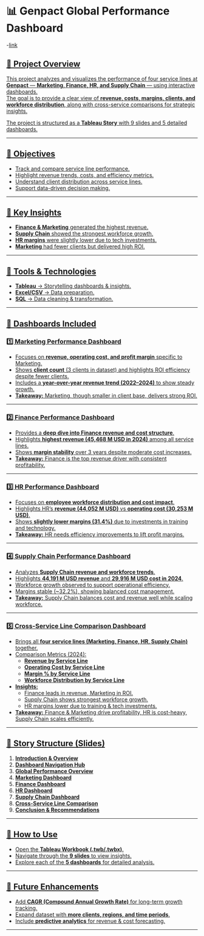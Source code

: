 
# 📊 Genpact Global Performance Dashboard  
-<a href="https://public.tableau.com/app/profile/chandru.s5763/viz/GenpactTableauproject/Story1">link

## 🔹 Project Overview  
This project analyzes and visualizes the performance of four service lines at **Genpact** — **Marketing, Finance, HR, and Supply Chain** — using interactive dashboards.  
The goal is to provide a clear view of **revenue, costs, margins, clients, and workforce distribution**, along with cross-service comparisons for strategic insights.  

The project is structured as a **Tableau Story** with 9 slides and 5 detailed dashboards.  

---

## 🔹 Objectives  
- Track and compare service line performance.  
- Highlight revenue trends, costs, and efficiency metrics.  
- Understand client distribution across service lines.  
- Support data-driven decision making.  

---

## 🔹 Key Insights  
- **Finance & Marketing** generated the highest revenue.  
- **Supply Chain** showed the strongest workforce growth.  
- **HR margins** were slightly lower due to tech investments.  
- **Marketing** had fewer clients but delivered high ROI.  

---

## 🔹 Tools & Technologies  
- **Tableau** → Storytelling dashboards & insights.  
- **Excel/CSV** → Data preparation.  
- **SQL** → Data cleaning & transformation.  

---

## 🔹 Dashboards Included  

### 1️⃣ Marketing Performance Dashboard  
- Focuses on **revenue, operating cost, and profit margin** specific to Marketing.  
- Shows **client count** (3 clients in dataset) and highlights ROI efficiency despite fewer clients.  
- Includes a **year-over-year revenue trend (2022–2024)** to show steady growth.  
- **Takeaway:** Marketing, though smaller in client base, delivers strong ROI.  

---

### 2️⃣ Finance Performance Dashboard  
- Provides a **deep dive into Finance revenue and cost structure**.  
- Highlights **highest revenue (45,468 M USD in 2024)** among all service lines.  
- Shows **margin stability** over 3 years despite moderate cost increases.  
- **Takeaway:** Finance is the top revenue driver with consistent profitability.  

---

### 3️⃣ HR Performance Dashboard  
- Focuses on **employee workforce distribution and cost impact**.  
- Highlights HR’s **revenue (44,052 M USD)** vs **operating cost (30,253 M USD)**.  
- Shows **slightly lower margins (31.4%)** due to investments in training and technology.  
- **Takeaway:** HR needs efficiency improvements to lift profit margins.  

---

### 4️⃣ Supply Chain Performance Dashboard  
- Analyzes **Supply Chain revenue and workforce trends**.  
- Highlights **44,191 M USD revenue** and **29,916 M USD cost in 2024**.  
- Workforce growth observed to support operational efficiency.  
- Margins stable (~32.2%), showing balanced cost management.  
- **Takeaway:** Supply Chain balances cost and revenue well while scaling workforce.  

---

### 5️⃣ Cross-Service Line Comparison Dashboard  
- Brings all **four service lines (Marketing, Finance, HR, Supply Chain)** together.  
- Comparison Metrics (2024):  
  - **Revenue by Service Line**  
  - **Operating Cost by Service Line**  
  - **Margin % by Service Line**  
  - **Workforce Distribution by Service Line**  
- **Insights:**  
  - Finance leads in revenue, Marketing in ROI.  
  - Supply Chain shows strongest workforce growth.  
  - HR margins lower due to training & tech investments.  
- **Takeaway:** Finance & Marketing drive profitability, HR is cost-heavy, Supply Chain scales efficiently.  

---

## 🔹 Story Structure (Slides)  
1. **Introduction & Overview**  
2. **Dashboard Navigation Hub**  
3. **Global Performance Overview**  
4. **Marketing Dashboard**  
5. **Finance Dashboard**  
6. **HR Dashboard**  
7. **Supply Chain Dashboard**  
8. **Cross-Service Line Comparison**  
9. **Conclusion & Recommendations**  

---

## 🔹 How to Use  
- Open the **Tableau Workbook (.twb/.twbx)**.  
- Navigate through the **9 slides** to view insights.  
- Explore each of the **5 dashboards** for detailed analysis.  

---

## 🔹 Future Enhancements  
- Add **CAGR (Compound Annual Growth Rate)** for long-term growth tracking.  
- Expand dataset with **more clients, regions, and time periods**.  
- Include **predictive analytics** for revenue & cost forecasting.  

---

